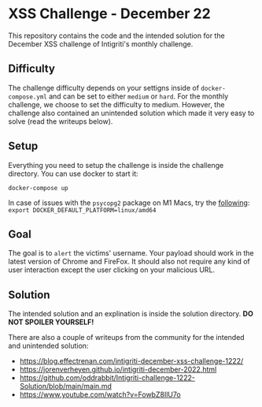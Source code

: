 # XSS Challenge - December 22
This repository contains the code and the intended solution for the December XSS challenge of Intigriti's monthly challenge.

## Difficulty
The challenge difficulty depends on your settigns inside of `docker-compose.yml` and can be set to either `medium` or `hard`.
For the monthly challenge, we choose to set the difficulty to medium.
However, the challenge also contained an unintended solution which made it very easy to solve (read the writeups below).

## Setup
Everything you need to setup the challenge is inside the challenge directory. You can use docker to start it:
```
docker-compose up
```

In case of issues with the `psycopg2` package on M1 Macs, try the [following](https://stackoverflow.com/questions/62807717/how-can-i-solve-postgresql-scram-authentication-problem):
```export DOCKER_DEFAULT_PLATFORM=linux/amd64```

## Goal
The goal is to `alert` the victims' username.
Your payload should work in the latest version of Chrome and FireFox.
It should also not require any kind of user interaction except the user clicking on your malicious URL.

## Solution
The intended solution and an explination is inside the solution directory.
__DO NOT SPOILER YOURSELF!__

There are also a couple of writeups from the community for the intended and unintended solution:
* https://blog.effectrenan.com/intigriti-december-xss-challenge-1222/
* https://jorenverheyen.github.io/intigriti-december-2022.html
* https://github.com/oddrabbit/Intigriti-challenge-1222-Solution/blob/main/main.md
* https://www.youtube.com/watch?v=FowbZ8IlU7o
